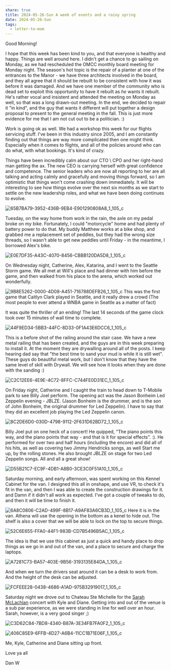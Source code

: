 ```yaml
---
share: true
title: 2024-05-26-Sun A week of events and a rainy spring
date: 2024-05-26-Sun
tags:
  - letter-to-mom
---
```


Good Morning!  

I hope that this week has been kind to you, and that everyone is healthy and happy.  Things are well around here.   I didn't get a chance to go sailing on Monday, as we had rescheduled the OMCC monthly board meeting for Monday night.   The season's hot topic is the repair of a planter at one of the entrances to the Manor - we have three architects involved in the board, and they all agree that it should be rebuilt to be consistent with how it was before it was damaged.  And we have one member of the community who is dead set to exploit this opportunity to have it rebuilt as _he_ wants it rebuilt.   He's rather vocal and insistent and attended the meeting on Monday as well, so that was a long drawn-out meeting.   In the end, we decided to repair it "in kind", and the guy that wants it different will put together a design proposal to present to the general meeting in the fall.   This is just more evidence for me that I am not cut out to be a politician.  :)

Work is going ok as well.  We had a workshop this week for our flights servicing stuff.   I've been in this industry since 2005, and I am constantly finding out that things are way more complicated then one might think.   Especially when it comes to flights, and all of the policies around who can do what, with what bookings.  It's kind of crazy.

Things have been incredibly calm about our CTO \ CPO and her right-hand man getting the ax.  The new CEO is carrying herself with great confidence and competence.  The senior leaders who are now all reporting to her are all talking and acting calmly and gracefully and moving things forward, so I am optimistic that things won't come crashing down immediately.   It will be interesting to see how things evolve over the next six months as we start to settle on the new leadership roles, and what we have been doing continues to evolve. 





![65B7BA79-3952-436B-9EB4-E901290808A8_1_105_c](../attachments/65B7BA79-3952-436B-9EB4-E901290808A8_1_105_c.jpeg)

Tuesday, on the way home from work in the rain, the axle on my pedal broke on my bike.  Fortunately, I could "motorcycle" home and had plenty of battery power to do that.   My buddy Matthew works at a bike shop, and grabbed me a replacement set of peddles, but they had the wrong size threads, so I wasn't able to get new peddles until Friday - in the meantime, I borrowed Alex's bike.

![E0E7DF35-A43C-4070-8456-CBBB120DA5D8_1_105_c](../attachments/E0E7DF35-A43C-4070-8456-CBBB120DA5D8_1_105_c.jpeg)

On Wednesday night, Catherine, Alex, Katarina, and I went to the Seattle Storm game.  We all met at Will's place and had dinner with him before the game, and then walked from his place to the arena, which worked out wonderfully.

![9B8E5262-0000-4D08-A451-716788DEFB26_1_105_c](../attachments/9B8E5262-0000-4D08-A451-716788DEFB26_1_105_c.jpeg)
This was the first game that Caitlyn Clark played in Seattle, and it really drew a crowd (The most people to ever attend a WNBA game in Seattle as a matter of fact)

It was quite the thriller of an ending!  The last 14 seconds of the game clock took over 15 minutes of wall time to complete.


![44F9ED34-5BB3-44FC-8D33-0F1A43E6DCC6_1_105_c](../attachments/44F9ED34-5BB3-44FC-8D33-0F1A43E6DCC6_1_105_c.jpeg)

This is a before shot of the railing around the stair case.   We have a new metal railing that has been created, and the guys are in this week preparing to install it.  At the moment they are drywalling around all of the posts.  I keep hearing dad say that "the best time to sand your mud is while it is still wet". These guys do beautiful metal work, but I don't know that they have the same level of skill with Drywall.  We will see how it looks when they are done with the sanding :) 


![C2C12EE6-4E9E-4C72-8FFC-C744FE0D31EC_1_105_c](../attachments/C2C12EE6-4E9E-4C72-8FFC-C744FE0D31EC_1_105_c.jpeg)

On Friday night, Catherine and I caught the train to head down to T-Mobile park to see Billy Joel perform.  The opening act was the Jason Bonheim Led Zeppelin evening - JBLZE.  (Jason Bonheim is the drummer, and is the son of John Bonheim, the original drummer for Led Zeppelin). I have to say that they did an excellent job playing the Led Zeppelin canon.

![8C2DE6D0-030D-4798-9112-2F631D62BD72_1_105_c](../attachments/8C2DE6D0-030D-4798-9112-2F631D62BD72_1_105_c.jpeg)

Billy Joel put on one heck of a concert!   He quipped, "The piano points this way, and the piano points that way - and that is it for special effects". :).   He performed for over two and half hours (including the encore)  and did all of his hits, as well as covering two Jimmy Hendricks songs, as well Start me up, by the rolling stones.   He also brought JBLZE on stage for two Led Zeppelin songs.  All and all a great show!

![D55B21C7-EC9F-4DB1-A8B0-3CE3C0F51A10_1_105_c](../attachments/D55B21C7-EC9F-4DB1-A8B0-3CE3C0F51A10_1_105_c.jpeg)

Saturday morning, and early afternoon, was spent working on this Kennel Cabinet for the van.  I designed this all in onshape, and use VR, to check it's fit in the van, and then I was able to create the construction drawings for it.  and Damn if it didn't all work as expected.   I've got a couple of tweaks to do, and then it will be time to finish it.   

![6A8C0806-C2AD-499F-8B17-A9AF83A6CB3D_1_105_c](../attachments/6A8C0806-C2AD-499F-8B17-A9AF83A6CB3D_1_105_c.jpeg)
Here it is in the van.  Athena will use the opening in the bottom as a kenel to hide out.  The shelf is also a cover that we will be able to lock on the top to secure things.

![52C6E655-FFA0-44F1-983B-CD7B5496B5AC_1_105_c](../attachments/52C6E655-FFA0-44F1-983B-CD7B5496B5AC_1_105_c.jpeg)

The idea is that we use this cabinet as just a quick and handy place to drop things as we go in and out of the van, and a place to secure and charge the laptops.

![A7281C73-BA57-403E-9B56-3193135E84DA_1_105_c](../attachments/A7281C73-BA57-403E-9B56-3193135E84DA_1_105_c.jpeg)

And when we turn the drivers seat around it can be a desk to work from.   And the height of the desk can be adjusted.   

![FCFEEE28-0438-4686-A1AD-975B32919017_1_105_c](../attachments/FCFEEE28-0438-4686-A1AD-975B32919017_1_105_c.jpeg)

Saturday night we drove out to Chateau Ste Michelle for the [Sarah McLachlan](https://en.m.wikipedia.org/wiki/Sarah_McLachlan) concert with Kyle and Diane.  Getting into and out of the venue is a sub par experience, as we were standing in line for well over an hour.  Sarah, however, is a very good singer ;) 

![C3D62C84-7BD8-4340-B87A-3E34FB7FA0F2_1_105_c](../attachments/C3D62C84-7BD8-4340-B87A-3E34FB7FA0F2_1_105_c.jpeg)

![406C85E9-6FFB-4D27-A6B4-11CC1B71E06F_1_105_c](../attachments/406C85E9-6FFB-4D27-A6B4-11CC1B71E06F_1_105_c.jpeg)

Me, Kyle, Catherine and Diane sitting up front. 

Love ya all

Dan W  